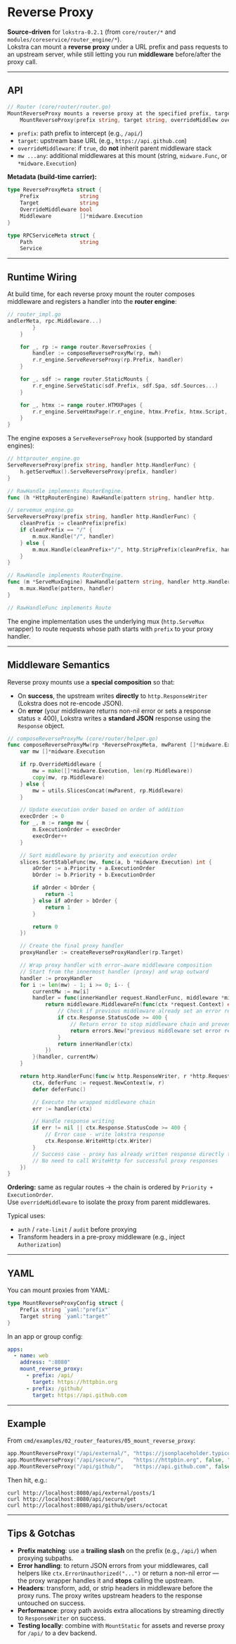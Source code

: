 
# Reverse Proxy

**Source-driven** for `lokstra-0.2.1` (from `core/router/*` and `modules/coreservice/router_engine/*`).  
Lokstra can mount a **reverse proxy** under a URL prefix and pass requests to an upstream server, while still letting you run **middleware** before/after the proxy call.

---

## API

```go
// Router (core/router/router.go)
MountReverseProxy mounts a reverse proxy at the specified prefix, targeting the given URL, with optional middleware and override option
	MountReverseProxy(prefix string, target string, overrideMiddlew overrideMiddleware bool, mw ...any) Router
```

- `prefix`: path prefix to intercept (e.g., `/api/`)
- `target`: upstream base URL (e.g., `https://api.github.com`)
- `overrideMiddleware`: if `true`, do **not** inherit parent middleware stack
- `mw ...any`: additional middlewares at this mount (string, `midware.Func`, or `*midware.Execution`)

**Metadata (build-time carrier):**
```go
type ReverseProxyMeta struct {
	Prefix             string
	Target             string
	OverrideMiddleware bool
	Middleware         []*midware.Execution
}

type RPCServiceMeta struct {
	Path               string
	Service  
```

---

## Runtime Wiring

At build time, for each reverse proxy mount the router composes middleware and registers a handler into the **router engine**:

```go
// router_impl.go
andlerMeta, rpc.Middleware...)
		}
	}

	for _, rp := range router.ReverseProxies {
		handler := composeReverseProxyMw(rp, mwh)
		r.r_engine.ServeReverseProxy(rp.Prefix, handler)
	}

	for _, sdf := range router.StaticMounts {
		r.r_engine.ServeStatic(sdf.Prefix, sdf.Spa, sdf.Sources...)
	}

	for _, htmx := range router.HTMXPages {
		r.r_engine.ServeHtmxPage(r.r_engine, htmx.Prefix, htmx.Script, htmx.Sources...)
	}
}


```

The engine exposes a `ServeReverseProxy` hook (supported by standard engines):

```go
// httprouter_engine.go
ServeReverseProxy(prefix string, handler http.HandlerFunc) {
	h.getServeMux().ServeReverseProxy(prefix, handler)
}

// RawHandle implements RouterEngine.
func (h *HttpRouterEngine) RawHandle(pattern string, handler http.

// servemux_engine.go
ServeReverseProxy(prefix string, handler http.HandlerFunc) {
	cleanPrefix := cleanPrefix(prefix)
	if cleanPrefix == "/" {
		m.mux.Handle("/", handler)
	} else {
		m.mux.Handle(cleanPrefix+"/", http.StripPrefix(cleanPrefix, handler))
	}
}

// RawHandle implements RouterEngine.
func (m *ServeMuxEngine) RawHandle(pattern string, handler http.Handler) {
	m.mux.Handle(pattern, handler)
}

// RawHandleFunc implements Route
```

The engine implementation uses the underlying mux (`http.ServeMux` wrapper) to route requests whose path starts with `prefix` to your proxy handler.

---

## Middleware Semantics

Reverse proxy mounts use a **special composition** so that:
- On **success**, the upstream writes **directly** to `http.ResponseWriter` (Lokstra does not re-encode JSON).
- On **error** (your middleware returns non-nil error or sets a response status ≥ 400), Lokstra writes a **standard JSON** response using the `Response` object.

```go
// composeReverseProxyMw (core/router/helper.go)
func composeReverseProxyMw(rp *ReverseProxyMeta, mwParent []*midware.Execution) http.HandlerFunc {
	var mw []*midware.Execution

	if rp.OverrideMiddleware {
		mw = make([]*midware.Execution, len(rp.Middleware))
		copy(mw, rp.Middleware)
	} else {
		mw = utils.SlicesConcat(mwParent, rp.Middleware)
	}

	// Update execution order based on order of addition
	execOrder := 0
	for _, m := range mw {
		m.ExecutionOrder = execOrder
		execOrder++
	}

	// Sort middleware by priority and execution order
	slices.SortStableFunc(mw, func(a, b *midware.Execution) int {
		aOrder := a.Priority + a.ExecutionOrder
		bOrder := b.Priority + b.ExecutionOrder

		if aOrder < bOrder {
			return -1
		} else if aOrder > bOrder {
			return 1
		}

		return 0
	})

	// Create the final proxy handler
	proxyHandler := createReverseProxyHandler(rp.Target)

	// Wrap proxy handler with error-aware middleware composition
	// Start from the innermost handler (proxy) and wrap outward
	handler := proxyHandler
	for i := len(mw) - 1; i >= 0; i-- {
		currentMw := mw[i]
		handler = func(innerHandler request.HandlerFunc, middleware *midware.Execution) request.HandlerFunc {
			return middleware.MiddlewareFn(func(ctx *request.Context) error {
				// Check if previous middleware already set an error response (4xx or 5xx)
				if ctx.Response.StatusCode >= 400 {
					// Return error to stop middleware chain and prevent "after" logic
					return errors.New("previous middleware set error response")
				}
				return innerHandler(ctx)
			})
		}(handler, currentMw)
	}

	return http.HandlerFunc(func(w http.ResponseWriter, r *http.Request) {
		ctx, deferFunc := request.NewContext(w, r)
		defer deferFunc()

		// Execute the wrapped middleware chain
		err := handler(ctx)

		// Handle response writing
		if err != nil || ctx.Response.StatusCode >= 400 {
			// Error case - write lokstra response
			ctx.Response.WriteHttp(ctx.Writer)
		}
		// Success case - proxy has already written response directly to http.ResponseWriter
		// No need to call WriteHttp for successful proxy responses
	})
}

```

**Ordering:** same as regular routes → the chain is ordered by `Priority + ExecutionOrder`.  
Use `overrideMiddleware` to isolate the proxy from parent middlewares.

Typical uses:
- `auth` / `rate-limit` / `audit` before proxying
- Transform headers in a pre-proxy middleware (e.g., inject `Authorization`)

---

## YAML

You can mount proxies from YAML:

```go
type MountReverseProxyConfig struct {
	Prefix string `yaml:"prefix"`
	Target string `yaml:"target"`
}
```

In an app or group config:

```yaml
apps:
  - name: web
    address: ":8080"
    mount_reverse_proxy:
      - prefix: /api/
        target: https://httpbin.org
      - prefix: /github/
        target: https://api.github.com
```

---

## Example

From `cmd/examples/02_router_features/05_mount_reverse_proxy`:

```go
app.MountReverseProxy("/api/external/", "https://jsonplaceholder.typicode.com", false)
app.MountReverseProxy("/api/secure/",   "https://httpbin.org", false, "auth")
app.MountReverseProxy("/api/github/",   "https://api.github.com", false, "audit")
```

Then hit, e.g.:

```
curl http://localhost:8080/api/external/posts/1
curl http://localhost:8080/api/secure/get
curl http://localhost:8080/api/github/users/octocat
```

---

## Tips & Gotchas

- **Prefix matching**: use a **trailing slash** on the prefix (e.g., `/api/`) when proxying subpaths.
- **Error handling**: to return JSON errors from your middlewares, call helpers like `ctx.ErrorUnauthorized("...")` or return a non-nil error — the proxy wrapper handles it and **stops** calling the upstream.
- **Headers**: transform, add, or strip headers in middleware before the proxy runs. The proxy writes upstream headers to the response untouched on success.
- **Performance**: proxy path avoids extra allocations by streaming directly to `ResponseWriter` on success.
- **Testing locally**: combine with `MountStatic` for assets and reverse proxy for `/api/` to a dev backend.

